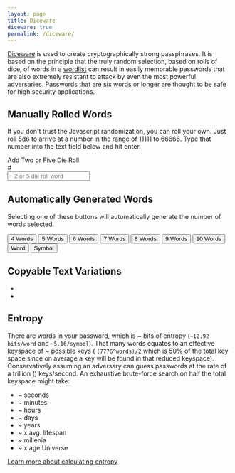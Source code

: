 ```yaml
---
layout: page
title: Diceware
diceware: true
permalink: /diceware/
---
```


[Diceware](https://web.archive.org/web/20161025134230/http://world.std.com/~reinhold/diceware.html) is used to create cryptographically strong passphrases. It is based on the principle that the truly random selection, based on rolls of dice, of words in a [wordlist](https://web.archive.org/web/20161025134230/http://world.std.com/~reinhold/diceware.wordlist.asc) can result in easily memorable passwords that are also extremely resistant to attack by even the most powerful adversaries. Passwords that are [six words or longer](https://web.archive.org/web/20161025134230/http://world.std.com/~reinhold/dicewarefaq.html#howlong) are thought to be safe for high security applications.

## Manually Rolled Words

If you don't trust the Javascript randomization, you can roll your own. Just roll 5d6 to arrive at a number in the range of 11111 to 66666. Type that number into the text field below and hit enter.

<form id='addFiveDieRollWordForm' class='form-inline' data-toggle='validator'>
  <div class='form-group'>
    <label class='sr-only' for='addFiveDieRollWord'>Add Two or Five Die Roll</label>
    <div class='input-group'>
      <div class='input-group-addon'>#</div>
      <input type='text' class='form-control' id='addFiveDieRollWord' placeholder='+ 2 or 5 die roll word' maxlength='5' pattern='^[1-6]{2,5}$'>
    </div>
    <span class='help-block with-errors'></span>
  </div>
</form>

## Automatically Generated Words

Selecting one of these buttons will automatically generate the number of words selected.

<div class='btn-group' role='group' aria-label='Add random words group'>
  <button type='button' class='btn btn-warning genWordsButton' data-words='4' data-rolls='5' data-reset='1'>
    <span class='fa fa-random' aria-hidden='true'></span> 4 Words
  </button>
  <button type='button' class='btn btn-warning genWordsButton' data-words='5' data-rolls='5' data-reset='1'>
    <span class='fa fa-random' aria-hidden='true'></span> 5 Words
  </button>
  <button type='button' class='btn btn-success genWordsButton' data-words='6' data-rolls='5' data-reset='1'>
    <span class='fa fa-random' aria-hidden='true'></span> 6 Words
  </button>
  <button type='button' class='btn btn-success genWordsButton' data-words='7' data-rolls='5' data-reset='1'>
    <span class='fa fa-random' aria-hidden='true'></span> 7 Words
  </button>
  <button type='button' class='btn btn-success genWordsButton' data-words='8' data-rolls='5' data-reset='1'>
    <span class='fa fa-random' aria-hidden='true'></span> 8 Words
  </button>
  <button type='button' class='btn btn-success genWordsButton' data-words='9' data-rolls='5' data-reset='1'>
    <span class='fa fa-random' aria-hidden='true'></span> 9 Words
  </button>
  <button type='button' class='btn btn-success genWordsButton' data-words='10' data-rolls='5' data-reset='1'>
    <span class='fa fa-random' aria-hidden='true'></span> 10 Words
  </button>
  <button type='button' class='btn btn-default genWordsButton' data-words='1' data-rolls='5' data-reset='0'>
    <span class='fa fa-plus' aria-hidden='true'></span> Word
  </button>
  <button type='button' class='btn btn-default genWordsButton' data-words='1' data-rolls='2' data-reset='0'>
    <span class='fa fa-plus' aria-hidden='true'></span> Symbol
  </button>
</div>

## Copyable Text Variations
<div class='row'>
<div id='diceWordsCopyableContainer'>
  <ul>
  <li><code id='diceWordsCopyableSpace'></code></li>
  <li><code id='diceWordsCopyableDash'></code></li>
  <!-- <li><code id='diceWordsCopyableNoGap'></code></li> -->
  </ul>
</div>
<div class='col'>
<ul id='diceWords' class='list-inline'></ul>
</div>
</div>

## Entropy
<div id='entropyEstimateContainer' class='card card-block'>

  <p class='card-text'>There are <code id='totalWords'></code> words in your password, which is
  ~<code id='totalEntropy'></code>
  bits of entropy
  (<code>~12.92 bits/word</code>
  and
  <code>~5.16/symbol</code>).
  That many words equates to an  effective keyspace of
  ~<code id='crackTimeResultsHalfKeySpace'></code>
  possible keys (
  <code>(7776^words)/2</code>
  which is 50% of the total key space since on average a key will be found in that reduced keyspace). Conservatively assuming an adversary can guess passwords at the rate of a trillion
  (<code id='crackTimeResultsGuessesPerSecond'></code>) keys/second. An exhaustive brute-force search on half the total keyspace might take:</p>

  <ul>
    <li>~<code id='crackTimeResultsSeconds'></code> seconds</li>
    <li>~<code id='crackTimeResultsMinutes'></code> minutes</li>
    <li>~<code id='crackTimeResultsHours'></code> hours</li>
    <li>~<code id='crackTimeResultsDays'></code> days</li>
    <li>~<code id='crackTimeResultsYears'></code> years</li>
    <li>~<code id='crackTimeResultsHumanLifetimes'></code> x avg. lifespan</li>
    <li>~<code id='crackTimeResultsMillenia'></code> millenia</li>
    <li>~<code id='crackTimeResultsUniverseLifetimes'></code> x age Universe</li>
  </ul>
  <a href='https://web.archive.org/web/20161025134230/http://world.std.com/~reinhold/dicewarefaq.html#calculatingentropy' target='_blank'>Learn more about calculating entropy</a>
</div>
